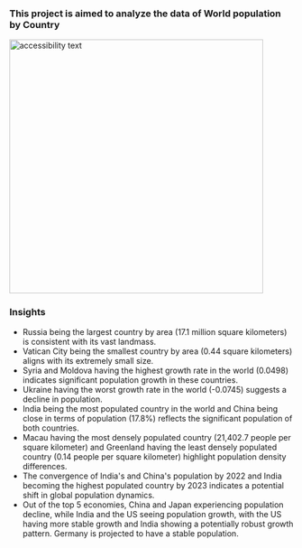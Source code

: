 ### This project is aimed to analyze the data of World population by Country

  <p align="left">
  <img src="https://e3.365dm.com/22/11/2048x1152/skynews-world-population-global-population_5966420.jpg" width="450" alt="accessibility text">
</p>

### Insights
* Russia being the largest country by area (17.1 million square kilometers) is consistent with its vast landmass.
* Vatican City being the smallest country by area (0.44 square kilometers) aligns with its extremely small size.
* Syria and Moldova having the highest growth rate in the world (0.0498) indicates significant population growth in these countries.
* Ukraine having the worst growth rate in the world (-0.0745) suggests a decline in population.
* India being the most populated country in the world and China being close in terms of population (17.8%) reflects the significant population of both countries.
* Macau having the most densely populated country (21,402.7 people per square kilometer) and Greenland having the least densely populated country (0.14 people per square kilometer) highlight population density differences.
* The convergence of India's and China's population by 2022 and India becoming the highest populated country by 2023 indicates a potential shift in global population dynamics.
* Out of the top 5 economies, China and Japan experiencing population decline, while India and the US seeing population growth, with the US having more stable growth and India showing a potentially robust growth pattern. Germany is projected to have a stable population.
